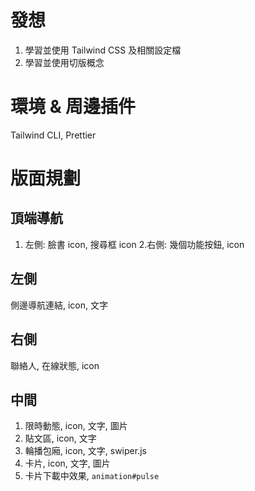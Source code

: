 # 發想

1. 學習並使用 Tailwind CSS 及相關設定檔
2. 學習並使用切版概念

# 環境 & 周邊插件

Tailwind CLI, Prettier

# 版面規劃

## 頂端導航

1. 左側: 臉書 icon, 搜尋框 icon
2.右側: 幾個功能按鈕, icon

## 左側

側邊導航連結, icon, 文字

## 右側

聯絡人, 在線狀態, icon 
 
## 中間

1. 限時動態, icon, 文字, 圖片
2. 貼文區, icon, 文字
3. 輪播包廂, icon, 文字, swiper.js
4. 卡片, icon, 文字, 圖片
5. 卡片下載中效果, `animation#pulse`
